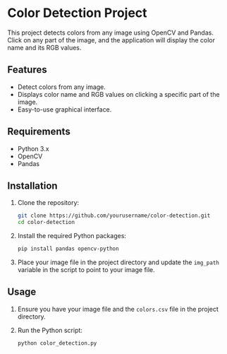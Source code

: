 # Color Detection Project

This project detects colors from any image using OpenCV and Pandas. Click on any part of the image, and the application will display the color name and its RGB values.

## Features

- Detect colors from any image.
- Displays color name and RGB values on clicking a specific part of the image.
- Easy-to-use graphical interface.

## Requirements

- Python 3.x
- OpenCV
- Pandas

## Installation

1. Clone the repository:
    ```bash
    git clone https://github.com/yourusername/color-detection.git
    cd color-detection
    ```

2. Install the required Python packages:
    ```bash
    pip install pandas opencv-python
    ```

3. Place your image file in the project directory and update the `img_path` variable in the script to point to your image file.

## Usage

1. Ensure you have your image file and the `colors.csv` file in the project directory.

2. Run the Python script:
    ```bash
    python color_detection.py
    ```
